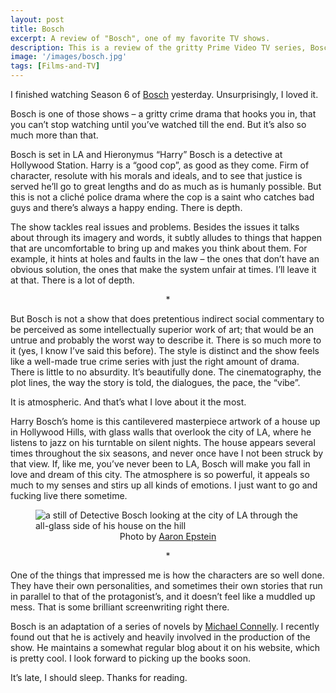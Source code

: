 ```yaml
---
layout: post
title: Bosch
excerpt: A review of "Bosch", one of my favorite TV shows.
description: This is a review of the gritty Prime Video TV series, Bosch.
image: '/images/bosch.jpg'
tags: [Films-and-TV]
---
```

I finished watching Season 6 of [Bosch](https://www.imdb.com/title/tt3502248/) yesterday. Unsurprisingly, I loved it.

Bosch is one of those shows – a gritty crime drama that hooks you in, that you can’t stop watching until you’ve watched till the end. But it’s also so much more than that.

Bosch is set in LA and Hieronymus “Harry” Bosch is a detective at Hollywood Station. Harry is a “good cop”, as good as they come. Firm of character, resolute with his morals and ideals, and to see that justice is served he’ll go to great lengths and do as much as is humanly possible. But this is not a cliché police drama where the cop is a saint who catches bad guys and there’s always a happy ending. There is depth.

The show tackles real issues and problems. Besides the issues it talks about through its imagery and words, it subtly alludes to things that happen that are uncomfortable to bring up and makes you think about them. For example, it hints at holes and faults in the law – the ones that don’t have an obvious solution, the ones that make the system unfair at times. I’ll leave it at that. There is a lot of depth.

<p style="text-align: center">*</p>

But Bosch is not a show that does pretentious indirect social commentary to be perceived as some intellectually superior work of art; that would be an untrue and probably the worst way to describe it. There is so much more to it (yes, I know I’ve said this before). The style is distinct and the show feels like a well-made true crime series with just the right amount of drama. There is little to no absurdity. It’s beautifully done. The cinematography, the plot lines, the way the story is told, the dialogues, the pace, the “vibe”.

It is atmospheric. And that’s what I love about it the most.

Harry Bosch’s home is this cantilevered masterpiece artwork of a house up in Hollywood Hills, with glass walls that overlook the city of LA, where he listens to jazz on his turntable on silent nights. The house appears several times throughout the six seasons, and never once have I not been struck by that view. If, like me, you’ve never been to LA, Bosch will make you fall in love and dream of this city. The atmosphere is so powerful, it appeals so much to my senses and stirs up all kinds of emotions. I just want to go and fucking live there sometime.

<figure>
    <img src="{{ site.baseurl }}/images/bosch-2.jpg" alt="a still of Detective Bosch looking at the city of LA through the all-glass side of his house on the hill">
    <figcaption style="text-align: center">Photo by <a href="https://www.aaronepstein.com/">Aaron Epstein</a></figcaption>
</figure>

<p style="text-align: center">*</p>

One of the things that impressed me is how the characters are so well done. They have their own personalities, and sometimes  their own stories that run in parallel to that of the protagonist’s, and it doesn’t feel like a muddled up mess. That is some brilliant screenwriting right there.

Bosch is an adaptation of a series of novels by [Michael Connelly](https://www.michaelconnelly.com/). I recently found out that he is actively and heavily involved in the production of the show. He maintains a somewhat regular blog about it on his website, which is pretty cool. I look forward to picking up the books soon.

It’s late, I should sleep. Thanks for reading.